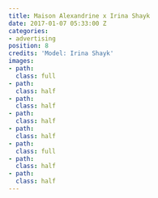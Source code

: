 ```yaml
---
title: Maison Alexandrine x Irina Shayk
date: 2017-01-07 05:33:00 Z
categories:
- advertising
position: 8
credits: 'Model: Irina Shayk'
images:
- path: 
  class: full
- path: 
  class: half
- path: 
  class: half
- path: 
  class: half
- path: 
  class: half
- path: 
  class: full
- path: 
  class: half
- path: 
  class: half
---
```


